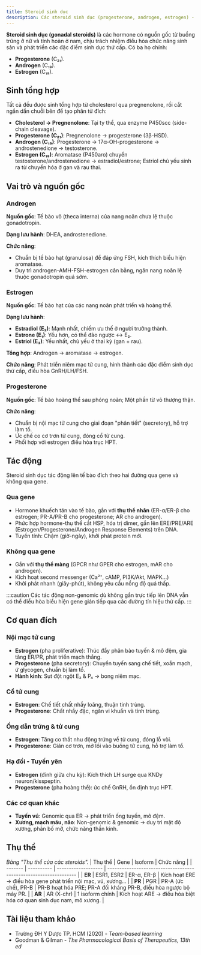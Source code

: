 ```yaml
---
title: Steroid sinh dục
description: Các steroid sinh dục (progesterone, androgen, estrogen) - nguồn gốc, sinh tổng hợp, cơ chế tác động và cơ quan đích.
---
```


**Steroid sinh dục (gonadal steroids)** là các hormone có nguồn gốc từ buồng trứng ở nữ và tinh hoàn ở nam, chịu trách nhiệm điều hòa chức năng sinh sản và phát triển các đặc điểm sinh dục thứ cấp. Có ba họ chính:

- **Progesterone** (C₂₁).
- **Androgen** (C₁₉).
- **Estrogen** (C₁₈).

## Sinh tổng hợp

Tất cả đều được sinh tổng hợp từ cholesterol qua pregnenolone, rồi cắt ngắn dần chuỗi bên để tạo phân tử đích:

- **Cholesterol → Pregnenolone**: Tại ty thể, qua enzyme P450scc (side-chain cleavage).
- **Progesterone (C₂₁)**: Pregnenolone → progesterone (3β-HSD).
- **Androgen (C₁₉)**: Progesterone → 17α-OH-progesterone → androstenedione → testosterone.
- **Estrogen (C₁₈)**: Aromatase (P450aro) chuyển testosterone/androstenedione → estradiol/estrone; Estriol chủ yếu sinh ra từ chuyển hóa ở gan và rau thai.

## Vai trò và nguồn gốc

### Androgen

**Nguồn gốc**: Tế bào vỏ (theca interna) của nang noãn chưa lệ thuộc gonadotropin.

**Dạng lưu hành**: DHEA, androstenedione.

**Chức năng**:

- Chuẩn bị tế bào hạt (granulosa) để đáp ứng FSH, kích thích biểu hiện aromatase.
- Duy trì androgen-AMH-FSH-estrogen cân bằng, ngăn nang noãn lệ thuộc gonadotropin quá sớm.

### Estrogen

**Nguồn gốc**: Tế bào hạt của các nang noãn phát triển và hoàng thể.

**Dạng lưu hành**:

- **Estradiol (E₂)**: Mạnh nhất, chiếm ưu thế ở người trưởng thành.
- **Estrone (E₁)**: Yếu hơn, có thể đảo ngược ↔ E₂.
- **Estriol (E₃)**: Yếu nhất, chủ yếu ở thai kỳ (gan + rau).

**Tổng hợp**: Androgen → aromatase → estrogen.

**Chức năng**: Phát triển niêm mạc tử cung, hình thành các đặc điểm sinh dục thứ cấp, điều hòa GnRH/LH/FSH.

### Progesterone

**Nguồn gốc**: Tế bào hoàng thể sau phóng noãn; Một phần từ vỏ thượng thận.

**Chức năng**:

- Chuẩn bị nội mạc tử cung cho giai đoạn "phân tiết" (secretory), hỗ trợ làm tổ.
- Ức chế co cơ trơn tử cung, đóng cổ tử cung.
- Phối hợp với estrogen điều hòa trục HPT.

## Tác động

Steroid sinh dục tác động lên tế bào đích theo hai đường qua gene và không qua gene.

### Qua gene

- Hormone khuếch tán vào tế bào, gắn với **thụ thể nhân** (ER-α/ER-β cho estrogen; PR-A/PR-B cho progesterone; AR cho androgen).
- Phức hợp hormone-thụ thể cắt HSP, hóa trị dimer, gắn lên ERE/​PRE/​ARE (Estrogen/Progesterone/​Androgen Response Elements) trên DNA.
- Tuyến tính: Chậm (giờ-ngày), khởi phát protein mới.

### Không qua gene

- Gắn với **thụ thể màng** (GPCR như GPER cho estrogen, mAR cho androgen).
- Kích hoạt second messenger (Ca²⁺, cAMP, PI3K/Akt, MAPK...)
- Khởi phát nhanh (giây-phút), không yêu cầu nồng độ quá thấp.

:::caution
Các tác động non-genomic dù không gắn trực tiếp lên DNA vẫn có thể điều hòa biểu hiện gene gián tiếp qua các đường tín hiệu thứ cấp.
:::

## Cơ quan đích

### Nội mạc tử cung

- **Estrogen** (pha proliferative): Thúc đẩy phân bào tuyến & mô đệm, gia tăng ER/PR, phát triển mạch thẳng.
- **Progesterone** (pha secretory): Chuyển tuyến sang chế tiết, xoắn mạch, ứ glycogen, chuẩn bị làm tổ.
- **Hành kinh**: Sụt đột ngột E₂ & P₄ → bong niêm mạc.

### Cổ tử cung

- **Estrogen**: Chế tiết chất nhầy loãng, thuận tinh trùng.
- **Progesterone**: Chất nhầy đặc, ngăn vi khuẩn và tinh trùng.

### Ống dẫn trứng & tử cung

- **Estrogen**: Tăng co thắt nhu động trứng về tử cung, đóng lỗ vòi.
- **Progesterone**: Giãn cơ trơn, mở lối vào buồng tử cung, hỗ trợ làm tổ.

### Hạ đồi - Tuyến yên

- **Estrogen** (đỉnh giữa chu kỳ): Kích thích LH surge qua KNDy neuron/kisspeptin.
- **Progesterone** (pha hoàng thể): ức chế GnRH, ổn định trục HPT.

### Các cơ quan khác

- **Tuyến vú**: Genomic qua ER → phát triển ống tuyến, mô đệm.
- **Xương, mạch máu, não**: Non-genomic & genomic → duy trì mật độ xương, phân bố mỡ, chức năng thần kinh.

## Thụ thể

_Bảng "Thụ thể của các steroids"._
| Thụ thể | Gene | Isoform | Chức năng |
| ------- | ---------- | ------------------- | ----------------------------------------------------------------- |
| **ER** | ESR1, ESR2 | ER-α, ER-β | Kích hoạt ERE → điều hòa gene phát triển nội mạc, vú, xương... |
| **PR** | PGR | PR-A (ức chế), PR-B | PR-B hoạt hóa PRE; PR-A đối kháng PR-B, điều hòa ngược bộ máy PR. |
| **AR** | AR (X-chr) | 1 isoform chính | Kích hoạt ARE → điều hòa biệt hóa cơ quan sinh dục nam, mô xương. |

## Tài liệu tham khảo

- Trường ĐH Y Dược TP. HCM (2020) - _Team-based learning_
- Goodman & Gilman - _The Pharmacological Basis of Therapeutics, 13th ed_
